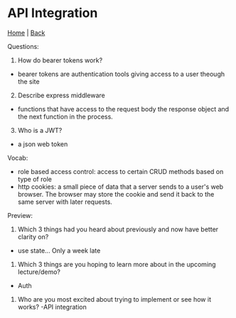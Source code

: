 # API Integration

[Home](/README.md) | [Back](/401-main/401TableofContents.md)

Questions:

1. How do bearer tokens work?

-  bearer tokens are authentication tools giving access to a user theough the site

2. Describe express middleware

- functions that have access to the request body the response object and the next function in the process.

3. Who is a JWT?

- a json web token


Vocab:

- role based access control: access to certain CRUD methods based on type of role
- http cookies: a small piece of data that a server sends to a user's web browser. The browser may store the cookie and send it back to the same server with later requests.

Preview:

1. Which 3 things had you heard about previously and now have better clarity on?
- use state... Only a week late

1. Which 3 things are you hoping to learn more about in the upcoming lecture/demo?
- Auth

1. Who are you most excited about trying to implement or see how it works?
-API integration
